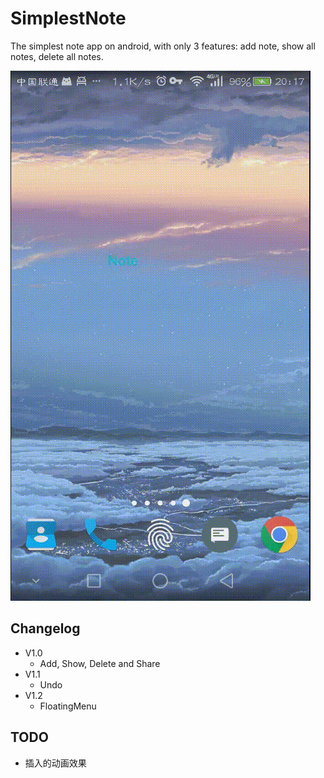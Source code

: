 # SimplestNote
The simplest note app on android, with only 3 features: add note, show all notes, delete all notes.

![snap](https://raw.githubusercontent.com/zYeoman/SimplestNote/master/snap.gif)

## Changelog
* V1.0
    * Add, Show, Delete and Share
* V1.1
    * Undo
* V1.2
    * FloatingMenu

## TODO
* 插入的动画效果
